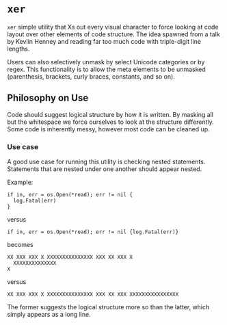 # `xer`

`xer` simple utility that Xs out every visual character to force looking at code layout over other elements of code structure. The idea spawned from a talk by Kevlin Henney and reading far too much code with triple-digit line lengths.

Users can also selectively unmask by select Unicode categories or by regex. This functionality is to allow the meta elements to be unmasked (parenthesis, brackets, curly braces, constants, and so on).

## Philosophy on Use

Code should suggest logical structure by how it is written. By masking all but
the whitespace we force ourselves to look at the structure differently.
Some code is inherently messy, however most code can be cleaned up.

### Use case
A good use case for running this utility is checking nested statements.
Statements that are nested under one another should appear nested.

Example:

```
if in, err = os.Open(*read); err != nil {
  log.Fatal(err)
}
```

versus

```
if in, err = os.Open(*read); err != nil {log.Fatal(err)}
```

becomes

```
XX XXX XXX X XXXXXXXXXXXXXXX XXX XX XXX X
  XXXXXXXXXXXXXX
X
```

versus

```
XX XXX XXX X XXXXXXXXXXXXXXX XXX XX XXX XXXXXXXXXXXXXXXX
```

The former suggests the logical structure more so than the latter, which
simply appears as a long line. 
